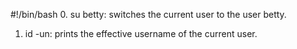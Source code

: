 #!/bin/bash
0. su betty: switches the current user to the user betty.
1. id -un: prints the effective username of the current user.
